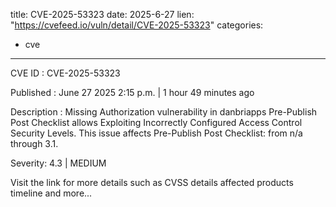  
title: CVE-2025-53323
date: 2025-6-27
lien: "https://cvefeed.io/vuln/detail/CVE-2025-53323"
categories:
  - cve
---

CVE ID : CVE-2025-53323

Published :  June 27
2025
2:15 p.m. | 1 hour
49 minutes ago

Description : Missing Authorization vulnerability in danbriapps Pre-Publish Post Checklist allows Exploiting Incorrectly Configured Access Control Security Levels. This issue affects Pre-Publish Post Checklist: from n/a through 3.1.

Severity: 4.3 | MEDIUM

Visit the link for more details
such as CVSS details
affected products
timeline
and more...
